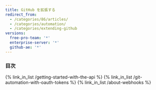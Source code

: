 ```yaml
---
title: GitHub を拡張する
redirect_from:
  - /categories/86/articles/
  - /categories/automation/
  - /categories/extending-github
versions:
  free-pro-team: '*'
  enterprise-server: '*'
  github-ae: '*'
---
```



### 目次

{% link_in_list /getting-started-with-the-api %}
{% link_in_list /git-automation-with-oauth-tokens %}
{% link_in_list /about-webhooks %}
